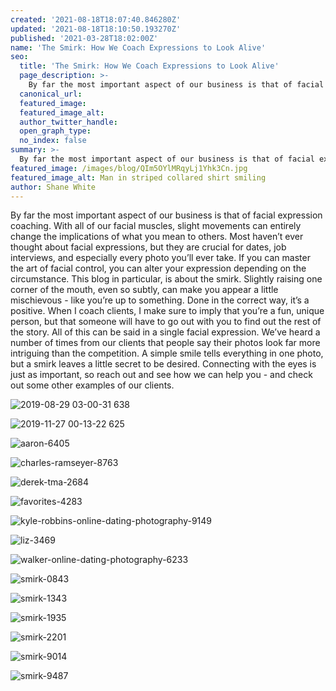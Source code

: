 ```yaml
---
created: '2021-08-18T18:07:40.846280Z'
updated: '2021-08-18T18:10:50.193270Z'
published: '2021-03-28T18:02:00Z'
name: 'The Smirk: How We Coach Expressions to Look Alive'
seo:
  title: 'The Smirk: How We Coach Expressions to Look Alive'
  page_description: >-
    By far the most important aspect of our business is that of facial expression coaching. With all of our facial muscles, slight movements can entirely change the implications of what you mean to others. Most haven’t ever thought about facial expressions, but they are crucial for dates, job interviews, and especially every photo you’ll ever take.
  canonical_url:
  featured_image:
  featured_image_alt:
  author_twitter_handle:
  open_graph_type:
  no_index: false
summary: >-
  By far the most important aspect of our business is that of facial expression coaching. With all of our facial muscles, slight movements can entirely change the implications of what you mean to others. Most haven’t ever thought about facial expressions, but they are crucial for dates, job interviews, and especially every photo you’ll ever take.
featured_image: /images/blog/QIm5OYlMRqyLj1Yhk3Cn.jpg
featured_image_alt: Man in striped collared shirt smiling
author: Shane White
---
```


<p>By far the most important aspect of our business is that of facial expression coaching. With all of our facial muscles, slight movements can entirely change the implications of what you mean to others. Most haven&rsquo;t ever thought about facial expressions, but they are crucial for dates, job interviews, and especially every photo you&rsquo;ll ever take. If you can master the art of facial control, you can alter your expression depending on the circumstance. This blog in particular, is about the smirk. Slightly raising one corner of the mouth, even so subtly, can make you appear a little mischievous - like you&rsquo;re up to something. Done in the correct way, it&rsquo;s a positive. When I coach clients, I make sure to imply that you&rsquo;re a fun, unique person, but that someone will have to go out with you to find out the rest of the story. All of this can be said in a single facial expression. We&rsquo;ve heard a number of times from our clients that people say their photos look far more intriguing than the competition. A simple smile tells everything in one photo, but a smirk leaves a little secret to be desired. Connecting with the eyes is just as important, so reach out and see how we can help you - and check out some other examples of our clients.</p>
<p><img src="https://images.ctfassets.net/9e33rgnm1y4m/6pIBJvhJq6N3egkYKuHv6N/b1b09decf5e86a69dd7d7c252bf4e000/2019-08-29_03-00-31_638.jpeg" alt="2019-08-29 03-00-31 638" /></p>
<p><img src="https://images.ctfassets.net/9e33rgnm1y4m/HA09KH8vkrqyIPkdfsUSq/e6ca91d91f89f6b76319ea2b239e73fc/2019-11-27_00-13-22_625.jpeg" alt="2019-11-27 00-13-22 625" /></p>
<p><img src="https://images.ctfassets.net/9e33rgnm1y4m/3SZfh0s30j1WV2t8zg2z7M/5c5500e5ce3dded7642ab8d7f7e68b84/aaron-6405.jpg" alt="aaron-6405" /></p>
<p><img src="https://images.ctfassets.net/9e33rgnm1y4m/4udg6Nqgf8sj1jGpARchFJ/0253d34f60aa96ce66ccd8c5b5c86874/charles-ramseyer-8763.jpg" alt="charles-ramseyer-8763" /></p>
<p><img src="https://images.ctfassets.net/9e33rgnm1y4m/1gdWcaHmHDjGFsfO99PCpf/536b9bdfbf3f231d1a46b22f8ff92107/derek-tma-2684.jpg" alt="derek-tma-2684" /></p>
<p><img src="https://images.ctfassets.net/9e33rgnm1y4m/7yhSitu7kG514Msj2yxwIl/3aee17535be99d3290d69a5eab2e3b5f/favorites-4283.jpg" alt="favorites-4283" /></p>
<p><img src="https://images.ctfassets.net/9e33rgnm1y4m/3ZeIph4g2x8rAIMhu9Rmje/1fa2ed3c3ed9d4ee77ed11203bcf8736/kyle-robbins-online-dating-photography-9149.jpg" alt="kyle-robbins-online-dating-photography-9149" /></p>
<p><img src="https://images.ctfassets.net/9e33rgnm1y4m/2Yaf5T4TypbF5205Rkthpd/9ec0472c95edb9d391967f358dc55602/liz-3469.jpg" alt="liz-3469" /></p>
<p><img src="https://images.ctfassets.net/9e33rgnm1y4m/78SSETtGRisoMaAYH43QER/5974bd268353be130de2a07f17cec938/walker-online-dating-photography-6233.jpg" alt="walker-online-dating-photography-6233" /></p>
<p><img src="https://images.ctfassets.net/9e33rgnm1y4m/7hAbYCioDem86Umv4DGszZ/e3b673c4e25694e46883c5972516a38d/smirk-0843.jpg" alt="smirk-0843" /></p>
<p><img src="https://images.ctfassets.net/9e33rgnm1y4m/4D08wdpfg0YYMk38qlxd6U/70ff7fddfc854601dfc23bacd4420bb2/smirk-1343.jpg" alt="smirk-1343" /></p>
<p><img src="https://images.ctfassets.net/9e33rgnm1y4m/Ha2YixupDS7BiE7Md7X7E/733554856123d6b15e5506e81615e988/smirk-1935.jpg" alt="smirk-1935" /></p>
<p><img src="https://images.ctfassets.net/9e33rgnm1y4m/6YHppN0kOuOXM7jddH5nZJ/1535c19f000d3651b73eb323c7aff6a1/smirk-2201.jpg" alt="smirk-2201" /></p>
<p><img src="https://images.ctfassets.net/9e33rgnm1y4m/2rP38DcUZUve8pr65Tg7pq/24d39d8699607de32a214d17fc078bb2/smirk-9014.jpg" alt="smirk-9014" /></p>
<p><img src="https://images.ctfassets.net/9e33rgnm1y4m/59LYggi3iwAv49odma6e3o/681e15ac17bcdae36f4db42182b21d42/smirk-9487.jpg" alt="smirk-9487" /></p>
